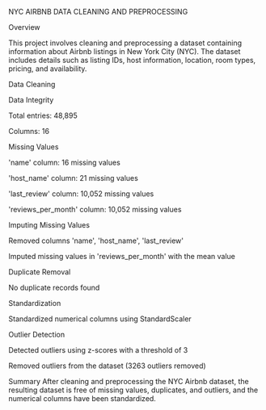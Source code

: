NYC AIRBNB DATA CLEANING AND PREPROCESSING 

Overview

This project involves cleaning and preprocessing a dataset containing information about Airbnb listings in New York City (NYC). The dataset includes details such as listing IDs, host information, location, room types, pricing, and availability.

Data Cleaning

Data Integrity

Total entries: 48,895

Columns: 16

Missing Values

'name' column: 16 missing values

'host_name' column: 21 missing values

'last_review' column: 10,052 missing values

'reviews_per_month' column: 10,052 missing values

Imputing Missing Values

Removed columns 'name', 'host_name', 'last_review'

Imputed missing values in 'reviews_per_month' with the mean value

Duplicate Removal

No duplicate records found

Standardization

Standardized numerical columns using StandardScaler

Outlier Detection

Detected outliers using z-scores with a threshold of 3

Removed outliers from the dataset (3263 outliers removed)

Summary
After cleaning and preprocessing the NYC Airbnb dataset, the resulting dataset is free of missing values, duplicates, and outliers, and the numerical columns have been standardized.
